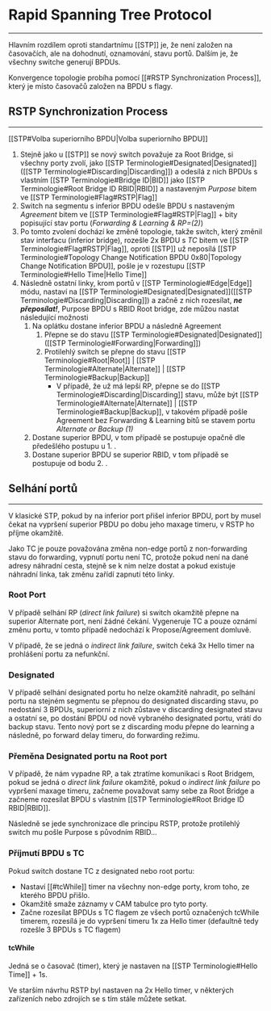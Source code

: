 # Rapid Spanning Tree Protocol
---

Hlavním rozdílem oproti standartnímu [[STP]] je, že není založen na časovačích, ale na dohodnutí, oznamování, stavu portů. Dalším je, že všechny switche generují BPDUs.

Konvergence topologie probíha pomocí [[#RSTP Synchronization Process]], který je místo časovačů založen na BPDU s flagy.

## RSTP Synchronization Process
---

[[STP#Volba superiorního BPDU|Volba superiorního BPDU]]

1. Stejně jako u [[STP]] se nový switch považuje za Root Bridge, si všechny porty zvolí, jako [[STP Terminologie#Designated|Designated]]([[STP Terminologie#Discarding|Discarding]]) a odesílá z nich BPDUs s vlastním [[STP Terminologie#Bridge ID|BID]] jako [[STP Terminologie#Root Bridge ID RBID|RBID]] a nastaveným *Purpose* bitem ve [[STP Terminologie#Flag#RSTP|Flag]]
2. Switch na segmentu s inferior BPDU odešle BPDU s nastaveným *Agreement* bitem ve [[STP Terminologie#Flag#RSTP|Flag]] + bity popisující stav portu (*Forwarding & Learning & RP=(2)*) 
3. Po tomto zvolení dochází ke změně topologie, takže switch, který změnil stav interfacu (inferior bridge), rozešle 2x BPDU s *TC* bitem ve [[STP Terminologie#Flag#RSTP|Flag]], oproti [[STP]] už neposílá [[STP Terminologie#Topology Change Notification BPDU 0x80|Topology Change Notification BPDU]], pošle je v rozestupu [[STP Terminologie#Hello Time|Hello Time]]
4.  Následně ostatní linky, krom portů v [[STP Terminologie#Edge|Edge]] módu, nastaví na [[STP Terminologie#Designated|Designated]]([[STP Terminologie#Discarding|Discarding]]) a začně z nich rozesílat, ***ne přeposílat!***, Purpose BPDU s RBID Root bridge, zde můžou nastat následující možnosti
	1.  Na oplátku dostane inferior BPDU a následně Agreement
		1.  Přepne se do stavu [[STP Terminologie#Designated|Designated]]([[STP Terminologie#Forwarding|Forwarding]])
		2.  Protilehlý switch se přepne do stavu [[STP Terminologie#Root|Root]] | [[STP Terminologie#Alternate|Alternate]] | [[STP Terminologie#Backup|Backup]]
			- V případě, že už má lepší RP, přepne se do [[STP Terminologie#Discarding|Discarding]] stavu, může být [[STP Terminologie#Alternate|Alternate]] | [[STP Terminologie#Backup|Backup]], v takovém případě pošle Agreement bez Forwarding & Learning bitů se stavem portu *Alternate or Backup (1)*
	2. Dostane superior BPDU, v tom případě se postupuje opačně dle předešlého postupu u 1. .
	3. Dostane superior BPDU se superior RBID, v tom případě se postupuje od bodu 2. .


## Selhání portů
---

V klasické STP, pokud by na inferior port přišel inferior BPDU, port by musel čekat na vypršení superior PBDU po dobu jeho maxage timeru, v RSTP ho příjme okamžitě.

Jako TC je pouze považována změna non-edge portů z non-forwarding stavu do forwarding, vypnutí portu není TC, protože pokud není na dané adresy náhradní cesta, stejně se k nim nelze dostat a pokud existuje náhradní linka, tak změnu zařídí zapnutí této linky.

### Root Port

V případě selhání RP (*direct link failure*) si switch okamžitě přepne na superior Alternate port, není žádné čekání. Vygeneruje TC a pouze oznámí změnu portu, v tomto případě nedochází k Propose/Agreement domluvě.

V případě, že se jedná o *indirect link failure*, switch čeká 3x Hello timer na prohlášení portu za nefunkční.

### Designated

V případě selhání designated portu ho nelze okamžitě nahradit, po selhání portu na stejném segmentu  se přepnou do designated discarding stavu, po nedostání 3 BPDUs, superiorní z nich zůstave v discarding designated stavu a ostatní se, po dostání BPDU od nově vybraného designated portu, vrátí do backup stavu. 
Tento nový port se z discarding modu přepne do learning a následně, po forward delay timeru, do forwarding režimu.

### Přeměna Designated portu na Root port

V případě, že nám vypadne RP, a tak ztratíme komunikaci s Root Bridgem, pokud se jedná o *direct link failure* okamžitě, pokud o *indirect link failure* po vypršení maxage timeru, začneme považovat samy sebe za Root Bridge a začneme rozesílat BPDU s vlastním [[STP Terminologie#Root Bridge ID RBID|RBID]].

Následně se jede synchronizace dle principu RSTP, protože protilehlý switch mu pošle Purpose s původním RBID...


### Příjmutí BPDU s TC

Pokud switch dostane TC z designated nebo root portu:
- Nastaví [[#tcWhile]] timer na všechny non-edge porty, krom toho, ze kterého BPDU přišlo.
- Okamžitě smaže záznamy v CAM tabulce pro tyto porty.
- Začne rozesílat BPDUs s TC flagem ze všech portů označených tcWhile timerem, rozesílá je do vypršení timeru 1x za Hello timer (defaultně tedy rozešle 3 BPDUs s TC flagem)

#### tcWhile

Jedná se o časovač (timer), který je nastaven na [[STP Terminologie#Hello Time]] + 1s.

Ve starším návrhu RSTP byl nastaven na 2x Hello timer, v některých zařízeních nebo zdrojích se s tím stále můžete setkat.


